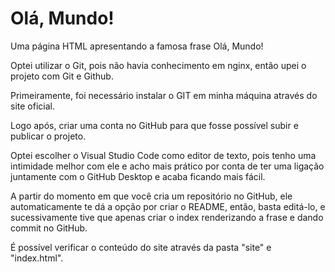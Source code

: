 # Olá, Mundo!
 
 Uma página HTML apresentando a famosa frase Olá, Mundo!

 Optei utilizar o Git, pois não havia conhecimento em nginx, então upei o projeto com Git e Github. 

 Primeiramente, foi necessário instalar o GIT em minha máquina através do site oficial. 

 Logo após, criar uma conta no GitHub para que fosse possível subir e publicar o projeto. 

 Optei escolher o Visual Studio Code como editor de texto, pois tenho uma intimidade melhor com ele e acho mais prático por conta de ter uma ligação juntamente com o GitHub Desktop e acaba ficando mais fácil.

 A partir do momento em que você cria um repositório no GitHub, ele automaticamente te dá a opção por criar o README, então, basta editá-lo, e sucessivamente tive que apenas criar o index renderizando a frase e dando commit no GitHub.

 É possível verificar o conteúdo do site através da pasta "site" e "index.html". 